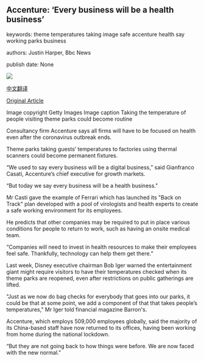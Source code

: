 ## Accenture: ‘Every business will be a health business’

keywords: theme temperatures taking image safe accenture health say working parks business

authors: Justin Harper, Bbc News

publish date: None

![](https://ichef.bbci.co.uk/news/1024/branded_news/15FDE/production/_111787009_disney.jpg)

[中文翻译](Accenture%3A%20%E2%80%98Every%20business%20will%20be%20a%20health%20business%E2%80%99_zh.md)

[Original Article](https://www.bbc.com/news/business-52289142)

Image copyright Getty Images Image caption Taking the temperature of people visiting theme parks could become routine

Consultancy firm Accenture says all firms will have to be focused on health even after the coronavirus outbreak ends.

Theme parks taking guests’ temperatures to factories using thermal scanners could become permanent fixtures.

“We used to say every business will be a digital business,” said Gianfranco Casati, Accenture’s chief executive for growth markets.

“But today we say every business will be a health business."

Mr Casti gave the example of Ferrari which has launched its "Back on Track" plan developed with a pool of virologists and health experts to create a safe working environment for its employees.

He predicts that other companies may be required to put in place various conditions for people to return to work, such as having an onsite medical team.

“Companies will need to invest in health resources to make their employees feel safe. Thankfully, technology can help them get there.”

Last week, Disney executive chairman Bob Iger warned the entertainment giant might require visitors to have their temperatures checked when its theme parks are reopened, even after restrictions on public gatherings are lifted.

"Just as we now do bag checks for everybody that goes into our parks, it could be that at some point, we add a component of that that takes people’s temperatures," Mr Iger told financial magazine Barron's.

Accenture, which employs 509,000 employees globally, said the majority of its China-based staff have now returned to its offices, having been working from home during the national lockdown.

“But they are not going back to how things were before. We are now faced with the new normal.”